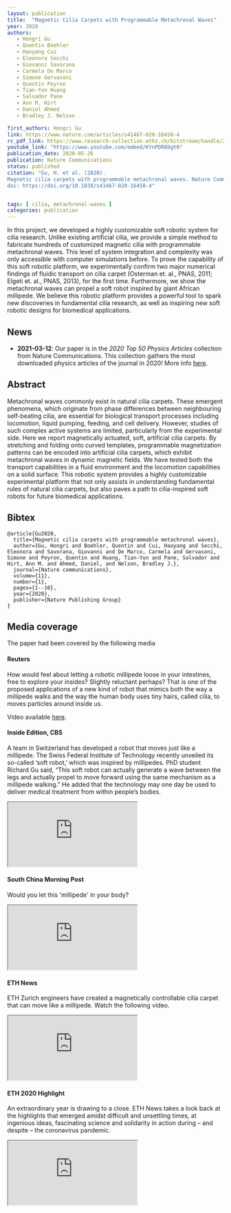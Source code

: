 ```yaml
---
layout: publication
title:  "Magnetic Cilia Carpets with Programmable Metachronal Waves"
year: 2020
authors: 
   - Hongri Gu
   - Quentin Boehler
   - Haoyang Cui
   - Eleonora Secchi
   - Giovanni Savorana
   - Carmela De Marco
   - Simone Gervasoni
   - Quentin Peyron
   - Tian-Yun Huang
   - Salvador Pane
   - Ann M. Hirt
   - Daniel Ahmed
   - Bradley J. Nelson

first_authors: Hongri Gu
link: https://www.nature.com/articles/s41467-020-16458-4
rc_pdf_link: https://www.research-collection.ethz.ch/bitstream/handle/20.500.11850/416847/1/cilia_naturcom_2020.pdf
youtube_link: "https://www.youtube.com/embed/KYnPDR8bgt0"
publication_date: 2020-05-26
publication: Nature Communications
status: published
citation: "Gu, H. et al. (2020). 
Magnetic cilia carpets with programmable metachronal waves. Nature Communications , 11(1), 2637.
doi: https://doi.org/10.1038/s41467-020-16458-4"


tags: [ cilia, metachronal-waves ]
categories: publication
---
```


In this project, we developed a highly customizable soft robotic system for cilia research. Unlike existing artificial cilia, we provide a simple method to fabricate hundreds of customized magnetic cilia with programmable metachronal waves. This level of system integration and complexity was only accessible with computer simulations before. To prove the capability of this soft robotic platform, we experimentally confirm two major numerical findings of fluidic transport on cilia carpet (Osterman et. al., PNAS, 2011; Elgeti et. al., PNAS, 2013), for the first time. Furthermore, we show the metachronal waves can propel a soft robot inspired by giant African millipede. We believe this robotic platform provides a powerful tool to spark new discoveries in fundamental cilia research, as well as inspiring new soft robotic designs for biomedical applications.

## News ##
* **2021-03-12**: Our paper is in the _2020 Top 50 Physics Articles_ collection from Nature Communications. This collection gathers the most downloaded physics articles of the journal in 2020! More info [here](https://www.nature.com/collections/bjeiefehgc).

## Abstract ##
Metachronal waves commonly exist in natural cilia carpets. These emergent phenomena, which originate from phase differences between neighbouring self-beating cilia, are essential for biological transport processes including locomotion, liquid pumping, feeding, and cell delivery. However, studies of such complex active systems are limited, particularly from the experimental side. Here we report magnetically actuated, soft, artificial cilia carpets. By stretching and folding onto curved templates, programmable magnetization patterns can be encoded into artificial cilia carpets, which exhibit metachronal waves in dynamic magnetic fields. We have tested both the transport capabilities in a fluid environment and the locomotion capabilities on a solid surface. This robotic system provides a highly customizable experimental platform that not only assists in understanding fundamental rules of natural cilia carpets, but also paves a path to cilia-inspired soft robots for future biomedical applications.

## Bibtex ##
~~~
@article{Gu2020,
  title={Magnetic cilia carpets with programmable metachronal waves},
  author={Gu, Hongri and Boehler, Quentin and Cui, Haoyang and Secchi, Eleonora and Savorana, Giovanni and De Marco, Carmela and Gervasoni, Simone and Peyron, Quentin and Huang, Tian-Yun and Pane, Salvador and Hirt, Ann M. and Ahmed, Daniel, and Nelson, Bradley J.},
  journal={Nature communications},
  volume={11},
  number={1},
  pages={1--10},
  year={2020},
  publisher={Nature Publishing Group}
}
~~~

## Media coverage ##

The paper had been covered by the following media 

####  Reuters #### 

How would feel about letting a robotic millipede loose in your intestines, free to explore your insides? Slightly reluctant perhaps? That is one of the proposed applications of a new kind of robot that mimics both the way a millipede walks and the way the human body uses tiny hairs, called cilia, to moves particles around inside us.

Video available [here](https://www.reuters.com/video/watch/would-you-let-a-robot-millipede-in-your-id720306122?edition-redirect=uk).

####  Inside Edition, CBS #### 

A team in Switzerland has developed a robot that moves just like a millipede. The Swiss Federal Institute of Technology recently unveiled its so-called ‘soft robot,’ which was inspired by millipedes. PhD student Richard Gu said, “This soft robot can actually generate a wave between the legs and actually propel to move forward using the same mechanism as a millipede walking.” He added that the technology may one day be used to deliver medical treatment from within people’s bodies.

<div class="embed-responsive embed-responsive-16by9">
    <iframe class="embed-responsive-item" src="https://www.youtube.com/embed/qDyLXG9BlZQ" allowfullscreen></iframe>
</div>

####  South China Morning Post #### 

Would you let this 'millipede' in your body?

<div class="embed-responsive embed-responsive-16by9">
    <iframe class="embed-responsive-item" src="https://www.youtube.com/embed/TgiZsngohqo" allowfullscreen></iframe>
</div>

####  ETH News #### 

ETH Zurich engineers have created a magnetically controllable cilia carpet that can move like a millipede. Watch the following video.

<div class="embed-responsive embed-responsive-16by9">
    <iframe class="embed-responsive-item" src="https://www.youtube.com/embed/FLfrd2Wr5p0" allowfullscreen></iframe>
</div>

####  ETH 2020 Highlight #### 

An extraordinary year is drawing to a close. ETH News takes a look back at the highlights that emerged amidst difficult and unsettling times, at ingenious ideas, fascinating science and solidarity in action during – and despite – the coronavirus pandemic.

<div class="embed-responsive embed-responsive-16by9">
    <iframe class="embed-responsive-item" src="https://www.youtube.com/embed/Zl0psH_CdlY" allowfullscreen></iframe>
</div>

